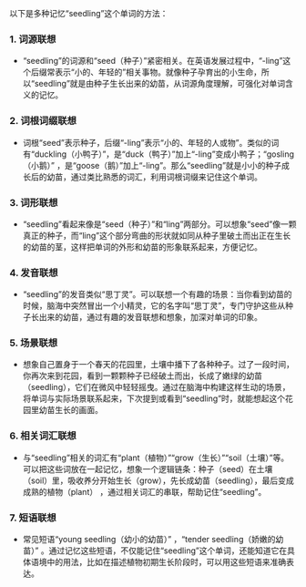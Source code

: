 以下是多种记忆“seedling”这个单词的方法：

### 1. 词源联想
 - “seedling”的词源和“seed（种子）”紧密相关。在英语发展过程中，“-ling”这个后缀常表示“小的、年轻的”相关事物。就像种子孕育出的小生命，所以“seedling”就是由种子生长出来的幼苗，从词源角度理解，可强化对单词含义的记忆。

### 2. 词根词缀联想
 - 词根“seed”表示种子，后缀“-ling”表示“小的、年轻的人或物”。类似的词有“duckling（小鸭子）”，是“duck（鸭子）”加上“-ling”变成小鸭子；“gosling（小鹅）” ，是“goose（鹅）”加上“-ling”。那么“seedling”就是小小的种子成长后的幼苗，通过类比熟悉的词汇，利用词根词缀来记住这个单词。

### 3. 词形联想
 - “seedling”看起来像是“seed（种子）”和“ling”两部分。可以想象“seed”像一颗真正的种子，而“ling”这个部分弯曲的形状就如同从种子里破土而出正在生长的幼苗的茎，这样把单词的外形和幼苗的形象联系起来，方便记忆。

### 4. 发音联想
 - “seedling”的发音类似“思丁灵”。可以联想一个有趣的场景：当你看到幼苗的时候，脑海中突然冒出一个小精灵，它的名字叫“思丁灵”，专门守护这些从种子长出来的幼苗，通过有趣的发音联想和想象，加深对单词的印象。

### 5. 场景联想
 - 想象自己置身于一个春天的花园里，土壤中播下了各种种子。过了一段时间，你再次来到花园，看到一颗颗种子已经破土而出，长成了嫩绿的幼苗（seedling），它们在微风中轻轻摇曳。通过在脑海中构建这样生动的场景，将单词与实际场景联系起来，下次提到或看到“seedling”时，就能想起这个花园里幼苗生长的画面。

### 6. 相关词汇联想
 - 与“seedling”相关的词汇有“plant（植物）”“grow（生长）”“soil（土壤）”等。可以把这些词放在一起记忆，想象一个逻辑链条：种子（seed）在土壤（soil）里，吸收养分开始生长（grow），先长成幼苗（seedling），最后变成成熟的植物（plant） ，通过相关词汇的串联，帮助记住“seedling”。

### 7. 短语联想
 - 常见短语“young seedling（幼小的幼苗）” ，“tender seedling（娇嫩的幼苗）” 。通过记忆这些短语，不仅能记住“seedling”这个单词，还能知道它在具体语境中的用法，比如在描述植物初期生长阶段时，可以用这些短语来准确表达。 